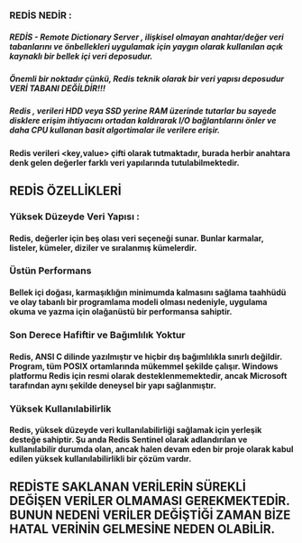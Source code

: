 ###  REDİS NEDİR :
##### REDİS - Remote Dictionary Server , ilişkisel olmayan anahtar/değer veri tabanlarını ve önbellekleri uygulamak için yaygın olarak kullanılan açık kaynaklı bir bellek içi veri deposudur.

##### Önemli bir noktadır çünkü, Redis teknik olarak bir veri yapısı deposudur VERİ TABANI DEĞİLDİR!!!

##### Redis , verileri HDD veya SSD yerine RAM üzerinde tutarlar bu sayede disklere erişim ihtiyacını ortadan kaldırarak I/O bağlantılarını önler ve daha CPU kullanan basit algortimalar ile verilere erişir.

#### Redis verileri <key,value> çifti olarak tutmaktadır, burada herbir anahtara denk gelen değerler farklı veri yapılarında tutulabilmektedir.


## REDİS ÖZELLİKLERİ 

### Yüksek Düzeyde Veri Yapısı :
#### Redis, değerler için beş olası veri seçeneği sunar. Bunlar karmalar, listeler, kümeler, diziler ve sıralanmış kümelerdir. 

### Üstün Performans
#### Bellek içi doğası, karmaşıklığın minimumda kalmasını sağlama taahhüdü ve olay tabanlı bir programlama modeli olması nedeniyle, uygulama okuma ve yazma için olağanüstü bir performansa sahiptir.

### Son Derece Hafiftir ve Bağımlılık Yoktur
#### Redis, ANSI C dilinde yazılmıştır ve hiçbir dış bağımlılıkla sınırlı değildir. Program, tüm POSIX ortamlarında mükemmel şekilde çalışır. Windows platformu Redis için resmi olarak desteklenmemektedir, ancak Microsoft tarafından aynı şekilde deneysel bir yapı sağlanmıştır.

### Yüksek Kullanılabilirlik
#### Redis, yüksek düzeyde veri kullanılabilirliği sağlamak için yerleşik desteğe sahiptir. Şu anda Redis Sentinel olarak adlandırılan ve kullanılabilir durumda olan, ancak halen devam eden bir proje olarak kabul edilen yüksek kullanılabilirlikli bir çözüm vardır.

## REDİSTE SAKLANAN VERİLERİN SÜREKLİ DEĞİŞEN VERİLER OLMAMASI GEREKMEKTEDİR. BUNUN NEDENİ VERİLER DEĞİŞTİĞİ ZAMAN BİZE HATAL VERİNİN GELMESİNE NEDEN OLABİLİR.
